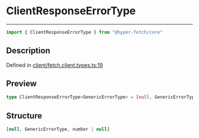

# ClientResponseErrorType

<div class="api-docs__separator" data-reactroot="">

---

</div><div class="api-docs__import" data-reactroot="">

```ts
import { ClientResponseErrorType } from "@hyper-fetch/core"
```

</div><div class="api-docs__section">

## Description

</div><div class="api-docs__description"><span class="api-docs__do-not-parse">



</span></div><p class="api-docs__definition">

Defined in [client/fetch.client.types.ts:19](https://github.com/BetterTyped/hyper-fetch/blob/2ce105c7/packages/core/src/client/fetch.client.types.ts#L19)

</p><div class="api-docs__section">

## Preview

</div><div class="api-docs__preview type single">

```ts
type ClientResponseErrorType<GenericErrorType> = [null, GenericErrorType, number | null];
```

</div><div class="api-docs__section">

## Structure

</div><div class="api-docs__returns">

```ts
[null, GenericErrorType, number | null]
```

</div>